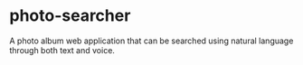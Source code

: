 # photo-searcher
A photo album web application that can be searched using natural language through both text and voice.
